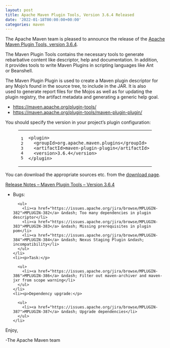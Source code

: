```yaml
---
layout: post
title: Apache Maven Plugin Tools, Version 3.6.4 Released
date: '2022-01-18T00:00:00+00:00'
categories: maven
---
```

<div class="entry-content"><p>The Apache Maven team is pleased to announce the release of the
  <a href="https://maven.apache.org/plugin-tools/">Apache Maven Plugin Tools, version 3.6.4</a>.</p>

  <p>The Maven Plugin Tools contains the necessary tools to generate<br/>
    rebarbative content like descriptor, help and documentation. In addition,<br/>
    it provides tools to write Maven Plugins in scripting languages like Ant<br/>
    or Beanshell.</p>

  <p>The Maven Plugin Plugin is used to create a Maven plugin descriptor for<br/>
    any Mojo&rsquo;s found in the source tree, to include in the JAR. It is also<br/>
    used to generate report files for the Mojos as well as for updating the<br/>
    plugin registry, the artifact metadata and generating a generic help goal.</p>

  <ul>
    <li><a href="https://maven.apache.org/plugin-tools/">https://maven.apache.org/plugin-tools/</a></li>
    <li><a href="https://maven.apache.org/plugin-tools/maven-plugin-plugin/">https://maven.apache.org/plugin-tools/maven-plugin-plugin/</a></li>
  </ul>


  <p>You should specify the version in your project&rsquo;s plugin configuration:</p>

  <figure class='code'><figcaption><span></span></figcaption><div class="highlight"><table><tr><td class="gutter"><pre class="line-numbers"><span class='line-number'>1</span>
<span class='line-number'>2</span>
<span class='line-number'>3</span>
<span class='line-number'>4</span>
<span class='line-number'>5</span>
</pre></td><td class='code'><pre><code class='xml'><span class='line'><span class="nt">&lt;plugin&gt;</span>
</span><span class='line'>  <span class="nt">&lt;groupId&gt;</span>org.apache.maven.plugins<span class="nt">&lt;/groupId&gt;</span>
</span><span class='line'>  <span class="nt">&lt;artifactId&gt;</span>maven-plugin-plugin<span class="nt">&lt;/artifactId&gt;</span>
</span><span class='line'>  <span class="nt">&lt;version&gt;</span>3.6.4<span class="nt">&lt;/version&gt;</span>
</span><span class='line'><span class="nt">&lt;/plugin&gt;</span>
</span></code></pre></td></tr></table></div></figure>


  <p>You can download the appropriate sources etc. from the <a href="https://maven.apache.org/plugins-tools/download.cgi">download page</a>.</p>

  <!-- more -->


  <p><a href="https://issues.apache.org/jira/secure/ReleaseNote.jspa?projectId=12317820&amp;version=12351222">Release Notes &ndash; Maven Plugin Tools &ndash; Version 3.6.4</a></p>

  <ul>
    <li><p>Bugs:</p>

      <ul>
        <li><a href="https://issues.apache.org/jira/browse/MPLUGIN-382">MPLUGIN-382</a> &ndash; Too many dependencies in plugin descriptor</li>
        <li><a href="https://issues.apache.org/jira/browse/MPLUGIN-383">MPLUGIN-383</a> &ndash; Missing prerequisites in plugin pom</li>
        <li><a href="https://issues.apache.org/jira/browse/MPLUGIN-384">MPLUGIN-384</a> &ndash; Nexus Staging Plugin &ndash; incompatibility</li>
      </ul>
    </li>
    <li><p>Task:</p>

      <ul>
        <li><a href="https://issues.apache.org/jira/browse/MPLUGIN-386">MPLUGIN-386</a> &ndash; Filter out maven-archiver and maven-jxr from scope warning</li>
      </ul>
    </li>
    <li><p>Dependency upgrade:</p>

      <ul>
        <li><a href="https://issues.apache.org/jira/browse/MPLUGIN-387">MPLUGIN-387</a> &ndash; Upgrade dependencies</li>
      </ul>
    </li>
  </ul>


  <p>Enjoy,</p>

  <p>-The Apache Maven team</p>
</div>
